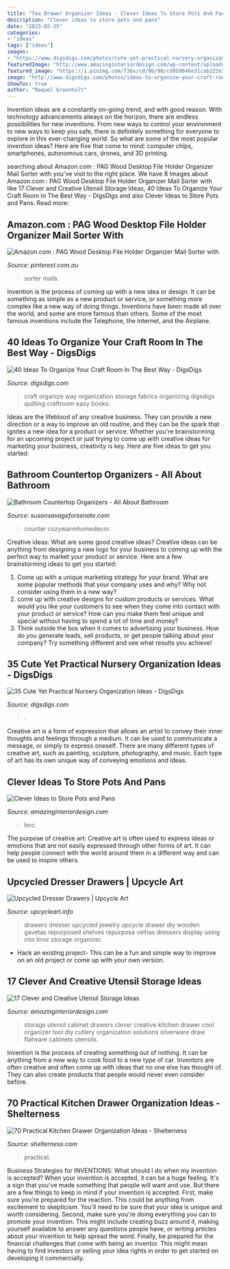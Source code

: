 ```yaml
---
title: "Tea Drawer Organizer Ideas - Clever Ideas To Store Pots And Pans"
description: "Clever ideas to store pots and pans"
date: "2023-02-25"
categories:
- "ideas"
tags: ["ideas"]
images:
- "https://www.digsdigs.com/photos/cute-yet-practical-nursery-organization-ideas-14.jpg"
featuredImage: "http://www.amazinginteriordesign.com/wp-content/uploads/2015/05/cabinet-drawers.jpg"
featured_image: "https://i.pinimg.com/736x/cd/9b/90/cd9b9046e31cab222e32e7a579940955.jpg"
image: "http://www.digsdigs.com/photos/ideas-to-organize-your-craft-room-in-the-best-way-2.jpg"
ShowToc: true
author: "Raquel Greenholt"
---
```



Invention ideas are a constantly on-going trend, and with good reason. With technology advancements always on the horizon, there are endless possibilities for new inventions. From new ways to control your environment to new ways to keep you safe, there is definitely something for everyone to explore in this ever-changing world. So what are some of the most popular invention ideas? Here are five that come to mind: computer chips, smartphones, autonomous cars, drones, and 3D printing.

	

		
searching about Amazon.com : PAG Wood Desktop File Holder Organizer Mail Sorter with you've visit to the right place. We have 8 Images about Amazon.com : PAG Wood Desktop File Holder Organizer Mail Sorter with like 17 Clever and Creative Utensil Storage Ideas, 40 Ideas To Organize Your Craft Room In The Best Way - DigsDigs and also Clever Ideas to Store Pots and Pans. Read more:
		
    
## Amazon.com : PAG Wood Desktop File Holder Organizer Mail Sorter With

<img loading=lazy src="https://i.pinimg.com/736x/cd/9b/90/cd9b9046e31cab222e32e7a579940955.jpg" onerror="this.onerror=null;this.src='https://tse3.mm.bing.net/th?id=OIP.kru_l1GX_90cUeLJxBPziQHaHa&amp;pid=15.1';" alt="Amazon.com : PAG Wood Desktop File Holder Organizer Mail Sorter with">

_Source: pinterest.com.au_

>sorter mails. 

	

Invention is the process of coming up with a new idea or design. It can be something as simple as a new product or service, or something more complex like a new way of doing things. Inventions have been made all over the world, and some are more famous than others. Some of the most famous inventions include the Telephone, the Internet, and the Airplane.

    
## 40 Ideas To Organize Your Craft Room In The Best Way - DigsDigs

<img loading=lazy src="http://www.digsdigs.com/photos/ideas-to-organize-your-craft-room-in-the-best-way-2.jpg" onerror="this.onerror=null;this.src='https://tse4.mm.bing.net/th?id=OIP.MtMS6vlPZ9sntUC9u8JR5AHaJ4&amp;pid=15.1';" alt="40 Ideas To Organize Your Craft Room In The Best Way - DigsDigs">

_Source: digsdigs.com_

>craft organize way organization storage fabrics organizing digsdigs quilting craftroom easy books. 

	

Ideas are the lifeblood of any creative business. They can provide a new direction or a way to improve an old routine, and they can be the spark that ignites a new idea for a product or service. Whether you're brainstorming for an upcoming project or just trying to come up with creative ideas for marketing your business, creativity is key. Here are five ideas to get you started: 
    
## Bathroom Countertop Organizers - All About Bathroom

<img loading=lazy src="https://i.pinimg.com/originals/73/07/80/730780bf0541c1447c41290245a2ce99.jpg" onerror="this.onerror=null;this.src='https://tse2.mm.bing.net/th?id=OIP.njbh3ukV_yiI1fED9fQUfgHaJ4&amp;pid=15.1';" alt="Bathroom Countertop Organizers - All About Bathroom">

_Source: susansavageforsenate.com_

>counter cozywarmhomedecor. 

	

Creative ideas: What are some good creative ideas?
Creative ideas can be anything from designing a new logo for your business to coming up with the perfect way to market your product or service. Here are a few brainstorming ideas to get you started: 
1. Come up with a unique marketing strategy for your brand. What are some popular methods that your company uses and why? Why not consider using them in a new way? 
2. come up with creative designs for custom products or services. What would you like your customers to see when they come into contact with your product or service? How can you make them feel unique and special without having to spend a lot of time and money? 
3. Think outside the box when it comes to advertising your business. How do you generate leads, sell products, or get people talking about your company? Try something different and see what results you achieve!

    
## 35 Cute Yet Practical Nursery Organization Ideas - DigsDigs

<img loading=lazy src="https://www.digsdigs.com/photos/cute-yet-practical-nursery-organization-ideas-14.jpg" onerror="this.onerror=null;this.src='https://tse2.mm.bing.net/th?id=OIP.kTI-voizjRuoy7jwJmvrTQHaLD&amp;pid=15.1';" alt="35 Cute Yet Practical Nursery Organization Ideas - DigsDigs">

_Source: digsdigs.com_

>. 

	

Creative art is a form of expression that allows an artist to convey their inner thoughts and feelings through a medium. It can be used to communicate a message, or simply to express oneself. There are many different types of creative art, such as painting, sculpture, photography, and music. Each type of art has its own unique way of conveying emotions and ideas.

    
## Clever Ideas To Store Pots And Pans

<img loading=lazy src="https://www.amazinginteriordesign.com/wp-content/uploads/2018/02/Clever-Ideas-to-Store-Pots-and-Pans-6.jpg" onerror="this.onerror=null;this.src='https://tse3.mm.bing.net/th?id=OIP.a4IB-luv5zdYHdjcuHbG4QHaLE&amp;pid=15.1';" alt="Clever Ideas to Store Pots and Pans">

_Source: amazinginteriordesign.com_

>bnc. 

	

The purpose of creative art:
Creative art is often used to express ideas or emotions that are not easily expressed through other forms of art. It can help people connect with the world around them in a different way and can be used to inspire others.

    
## Upcycled Dresser Drawers | Upcycle Art

<img loading=lazy src="http://www.upcycleart.info/wp-content/uploads/2015/10/Dresser-Drawers-Upcycled-Jewelry-Box.jpg" onerror="this.onerror=null;this.src='https://tse2.mm.bing.net/th?id=OIP.EMso_mbF1OOOSODylxje6QHaKA&amp;pid=15.1';" alt="Upcycled Dresser Drawers | Upcycle Art">

_Source: upcycleart.info_

>drawers dresser upcycled jewelry upcycle drawer diy wooden gavetas repurposed shelves repurpose velhas dressers display using into tiroir storage organizer. 

	

- Hack an existing project- This can be a fun and simple way to improve on an old project or come up with your own version.

    
## 17 Clever And Creative Utensil Storage Ideas

<img loading=lazy src="http://www.amazinginteriordesign.com/wp-content/uploads/2015/05/cabinet-drawers.jpg" onerror="this.onerror=null;this.src='https://tse1.mm.bing.net/th?id=OIP.ylXXDsu0gT3oprrpDGRMkAHaLO&amp;pid=15.1';" alt="17 Clever and Creative Utensil Storage Ideas">

_Source: amazinginteriordesign.com_

>storage utensil cabinet drawers clever creative kitchen drawer cool organizer tool diy cutlery organization solutions silverware draw flatware cabinets utensils. 

	

Invention is the process of creating something out of nothing. It can be anything from a new way to cook food to a new type of car. Inventors are often creative and often come up with ideas that no one else has thought of. They can also create products that people would never even consider before.

    
## 70 Practical Kitchen Drawer Organization Ideas - Shelterness

<img loading=lazy src="https://i.shelterness.com/2012/02/simple-diy-kitchen-bottle-drawer-organizer.jpg" onerror="this.onerror=null;this.src='https://tse2.mm.bing.net/th?id=OIP.GutEn2Sa-fOT2imrPyVMGgHaLH&amp;pid=15.1';" alt="70 Practical Kitchen Drawer Organization Ideas - Shelterness">

_Source: shelterness.com_

>practical. 

	

Business Strategies for INVENTIONS: What should I do when my invention is accepted?
When your invention is accepted, it can be a huge feeling. It's a sign that you've made something that people will want and use. But there are a few things to keep in mind if your invention is accepted. 
First, make sure you're prepared for the reaction. This could be anything from excitement to skepticism. You'll need to be sure that your idea is unique and worth considering. 
Second, make sure you're doing everything you can to promote your invention. This might include creating buzz around it, making yourself available to answer any questions people have, or writing articles about your invention to help spread the word. 
Finally, be prepared for the financial challenges that come with being an inventor. This might mean having to find investors or selling your idea rights in order to get started on developing it commercially.

